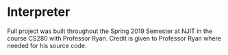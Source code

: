 # Interpreter
Full project was built throughout the Spring 2019 Semester at NJIT in the course CS280 with Professor Ryan.
Credit is given to Professor Ryan where needed for his source code.
